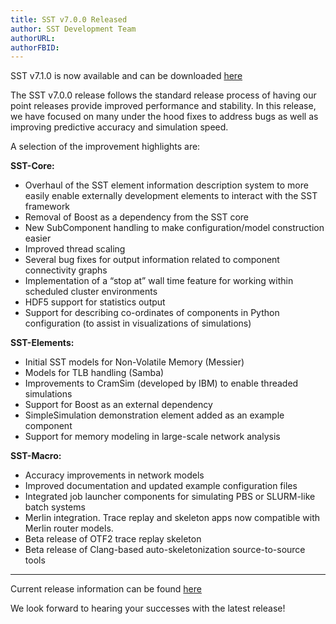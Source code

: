```yaml
---
title: SST v7.0.0 Released
author: SST Development Team
authorURL: 
authorFBID: 
---
```


SST v7.1.0 is now available and can be downloaded [here](http://sst-simulator.org/SSTPages/SSTMainDownloads)

<!--truncate-->

The SST v7.0.0 release follows the standard release process of having our point releases provide improved performance and stability. In this release, we have focused on many under the hood fixes to address bugs as well as improving predictive accuracy and simulation speed.

A selection of the improvement highlights are:

**SST-Core:**

* Overhaul of the SST element information description system to more easily enable externally development elements to interact with the SST framework
* Removal of Boost as a dependency from the SST core
* New SubComponent handling to make configuration/model construction easier
* Improved thread scaling
* Several bug fixes for output information related to component connectivity graphs
* Implementation of a “stop at” wall time feature for working within scheduled cluster environments
* HDF5 support for statistics output
* Support for describing co-ordinates of components in Python configuration (to assist in visualizations of simulations)

**SST-Elements:**

* Initial SST models for Non-Volatile Memory (Messier)
* Models for TLB handling (Samba)
* Improvements to CramSim (developed by IBM) to enable threaded simulations
* Support for Boost as an external dependency
* SimpleSimulation demonstration element added as an example component
* Support for memory modeling in large-scale network analysis

**SST-Macro:**

* Accuracy improvements in network models
* Improved documentation and updated example configuration files
* Integrated job launcher components for simulating PBS or SLURM-like batch systems
* Merlin integration. Trace replay and skeleton apps now compatible with Merlin router models.
* Beta release of OTF2 trace replay skeleton
* Beta release of Clang-based auto-skeletonization source-to-source tools

---

Current release information can be found [here](http://sst-simulator.org/SSTPages/SSTmicroReleaseV7dot0dot0/)

We look forward to hearing your successes with the latest release!